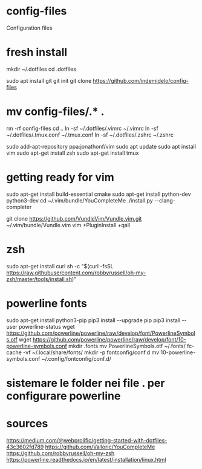 # config-files
Configuration files

# fresh install
mkdir ~/.dotfiles
cd .dotfiles

sudo apt install git
git init
git clone https://github.com/indemidelo/config-files
# mv config-files/.* .
rm -rf config-files
cd ..
ln -sf ~/.dotfiles/.vimrc ~/.vimrc
ln -sf ~/.dotfiles/.tmux.conf ~/.tmux.conf
ln -sf ~/.dotfiles/.zshrc ~/.zshrc

sudo add-apt-repository ppa:jonathonf/vim
sudo apt update
sudo apt install vim
sudo apt-get install zsh
sudo apt-get install tmux

# getting ready for vim
sudo apt-get install build-essential cmake
sudo apt-get install python-dev python3-dev
cd ~/.vim/bundle/YouCompleteMe
./install.py --clang-completer

git clone https://github.com/VundleVim/Vundle.vim.git ~/.vim/bundle/Vundle.vim
vim +PluginInstall +qall

# zsh
sudo apt-get install curl
sh -c "$(curl -fsSL https://raw.githubusercontent.com/robbyrussell/oh-my-zsh/master/tools/install.sh)"

# powerline fonts
sudo apt-get install python3-pip
pip3 install --upgrade pip
pip3 install --user powerline-status
wget https://github.com/powerline/powerline/raw/develop/font/PowerlineSymbols.otf
wget https://github.com/powerline/powerline/raw/develop/font/10-powerline-symbols.conf
mkdir .fonts
mv PowerlineSymbols.otf ~/.fonts/
fc-cache -vf ~/.local/share/fonts/
mkdir -p fontconfig/conf.d
mv 10-powerline-symbols.conf ~/.config/fontconfig/conf.d/

# sistemare le folder nei file . per configurare powerline


# sources
https://medium.com/@webprolific/getting-started-with-dotfiles-43c3602fd789
https://github.com/Valloric/YouCompleteMe
https://github.com/robbyrussell/oh-my-zsh
https://powerline.readthedocs.io/en/latest/installation/linux.html
